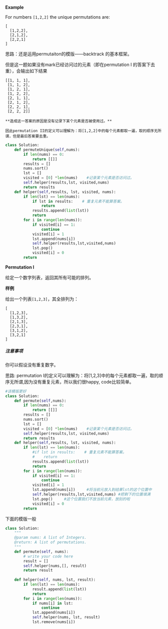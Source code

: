 **Example**

For numbers `[1,2,2]` the unique permutations are:

```
[
  [1,2,2],
  [2,1,2],
  [2,2,1]
]
```

思路：还是运用permutaiton的模版——backtrack 的基本框架。

但是这一题如果没有mark已经访问过的元素（即在permutation I 的答案下去重），会输出如下结果

    [[1, 1, 1],
     [1, 1, 2],
     [1, 2, 1],
     [1, 2, 2],
     [2, 1, 1],
     [2, 1, 2],
     [2, 2, 1],
     [2, 2, 2]]

    **造成这一答案的原因是没有记录下某个元素是否被使用过。**

    因此permutation II的定义可以理解为：将[1,2,2]中的每个元素都取一遍，取的顺序无所谓，但是最后答案要去重。

```python
class Solution:
    def permuteUnique(self,nums):
        if len(nums) == 0:
            return [[]]
        results = []
        nums.sort()
        lst = []
        visited = [0] *len(nums)    #记录某个元素是否访问过。
        self.helper(results,lst, visited,nums)
        return results
    def helper(self,results, lst, visited, nums):
        if len(lst) == len(nums):
            if lst in results:    # 重复元素不能算答案。
                return
            results.append(list(lst))
            return
        for i in range(len(nums)):
            if visited[i] == 1:
                continue
            visited[i] = 1
            lst.append(nums[i])   
            self.helper(results,lst,visited,nums)
            lst.pop()
            visited[i] = 0
        return
```

**Permutation I**

给定一个数字列表，返回其所有可能的排列。

**样例**

给出一个列表`[1,2,3]`，其全排列为：

```
[
  [1,2,3],
  [1,3,2],
  [2,1,3],
  [2,3,1],
  [3,1,2],
  [3,2,1]
]
```

#####  注意事项

你可以假设没有重复数字。

思路: permutation I的定义可以理解为：将[1,2,3]中的每个元素都取一遍，取的顺序无所谓,因为没有重复元素，所以我们很happy, code比较简单。

```python
#该模版更好
class Solution:
    def permute(self,nums):
        if len(nums) == 0:
            return [[]]
        results = []
        nums.sort()
        lst = []
        visited = [0] *len(nums)    #记录某个元素是否访问过。
        self.helper(results,lst, visited,nums)
        return results
    def helper(self,results, lst, visited, nums):
        if len(lst) == len(nums):
            #if lst in results:    # 重复元素不能算答案。
            #    return
            results.append(list(lst))
            return
        for i in range(len(nums)):
            if visited[i] == 1:
                continue
            visited[i] = 1
            lst.append(nums[i])     #将当前元放入到结果lst的这个位置中
            self.helper(results,lst,visited,nums) #把剩下的位置填满
            lst.pop()     #这个位置我们不放当前元素，放别的啦
            visited[i] = 0
        return
```

下面的模版一般

```python
class Solution:
    """
    @param nums: A list of Integers.
    @return: A list of permutations.
    """
    def permute(self, nums):
        # write your code here
        result = []
        self.helper(nums,[], result)
        return result
        
    def helper(self, nums, lst, result):
        if len(lst) == len(nums):
            result.append(list(lst))
            return 
        for i in range(len(nums)):
            if nums[i] in lst:
                continue
            lst.append(nums[i])
            self.helper(nums, lst, result)
            lst.remove(nums[i])
```

```python

```